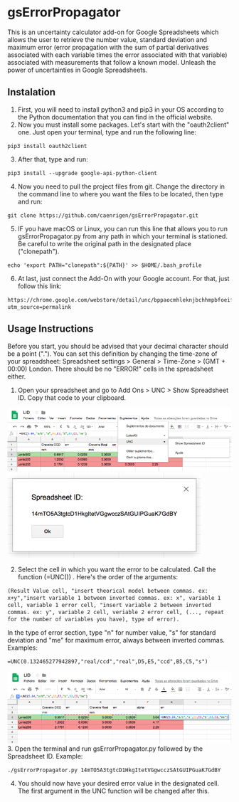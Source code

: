 # gsErrorPropagator
This is an uncertainty calculator add-on for Google Spreadsheets which allows the user to retrieve the number value, standard deviation and maximum error (error propagation with the sum of partial derivatives associated with each variable times the error associated with that variable) associated with measurements that follow a known model. Unleash the power of uncertainties in Google Spreadsheets.

## Instalation
1. First, you will need to install python3 and pip3 in your OS according to the Python documentation that you can find in the official website.
2. Now you must install some packages. Let's start with the "oauth2client" one. Just open your terminal, type and run the following line:
```
pip3 install oauth2client
```
3. After that, type and run:
```
pip3 install --upgrade google-api-python-client
```
4. Now you need to pull the project files from git. Change the directory in the command line to where you want the files to be located, then type and run:
```
git clone https://github.com/caenrigen/gsErrorPropagator.git
```
5. IF you have macOS or Linux, you can run this line that allows you to run gsErrorPropagator.py from any path in which your terminal is stationed. Be careful to write the original path in the designated place ("clonepath").
```
echo 'export PATH="clonepath":${PATH}' >> $HOME/.bash_profile
```
6. At last, just connect the Add-On with your Google account. For that, just follow this link:
```
https://chrome.google.com/webstore/detail/unc/bppaocmhleknjbchhmpbfoeifgbplpcn?utm_source=permalink
```
## Usage Instructions
Before you start, you should be advised that your decimal character should be a point ("."). You can set this definition by changing the time-zone of your spreadsheet: Spreadsheet settings > General > Time-Zone > (GMT + 00:00) London. There should be no "ERROR!" cells in the spreadsheet either.
1. Open your spreadsheet and go to Add Ons > UNC > Show Spreadsheet ID. Copy that code to your clipboard.


![Screenshot](Images/idcall.png)
![Screenshot](Images/id.png)

2. Select the cell in which you want the error to be calculated. Call the function (=UNC()) . Here's the order of the arguments:
```
(Result Value cell, "insert theorical model between commas. ex: x+y","insert variable 1 between inverted commas. ex: x", variable 1 cell, variable 1 error cell, "insert variable 2 between inverted commas. ex: y", variable 2 cell, veriable 2 error cell, (..., repeat for the number of variables you have), type of error).
```
In the type of error section, type "n" for number value, "s" for standard deviation and "me" for maximum error, always between inverted commas. Examples:
```
=UNC(0.132465277942897,"real/ccd","real",D5,E5,"ccd",B5,C5,"s")
```
![Screenshot](Images/example1.png)
3. Open the terminal and run gsErrorPropagator.py followed by the Spreadsheet ID. Example:
```
./gsErrorPropagator.py 14mTO5A3tgtcD1HkgItetVGgwcczSAtGUIPGuaK7GdBY
```
4. You should now have your desired error value in the designated cell. The first argument in the UNC function will be changed after this.
